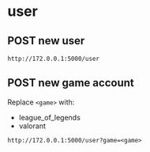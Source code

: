 # user

## POST new user
```
http://172.0.0.1:5000/user
```

## POST new game account
Replace `<game>` with:
  - league_of_legends
  - valorant
```
http://172.0.0.1:5000/user?game=<game>
```
